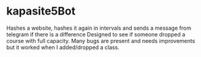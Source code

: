 # kapasite5Bot
Hashes a website, hashes it again in intervals and sends a message from telegram if there is a difference
Designed to see if someone dropped a course with full capacity. Many bugs are present and needs improvements but it worked when I added/dropped a class.
